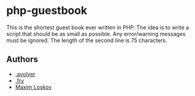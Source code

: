 # php-guestbook
This is the shortest guest book ever written in PHP. The idea is to write a script that should be as small as possible. Any error/warning messages must be ignored. The length of the second line is 75 characters.

## Authors
- [.avolver](https://github.com/avolver)
- [.fry](https://github.com/dotfry)
- [Maxim Loskov](https://github.com/loskov)
